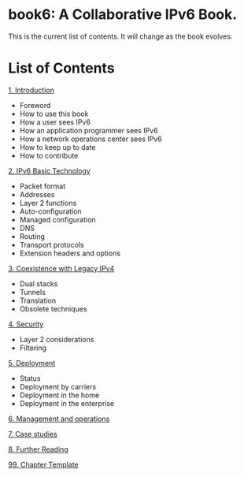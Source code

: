 # book6: A Collaborative IPv6 Book.
This is the current list of contents. It will change as the book evolves.
# List of Contents
[1. Introduction](1.%20Introduction%20and%20Foreword)
* Foreword
* How to use this book
* How a user sees IPv6
* How an application programmer sees IPv6
* How a network operations center sees IPv6
* How to keep up to date
* How to contribute
 
[2. IPv6 Basic Technology](2.%20IPv6%20Basic%20Technology)
* Packet format
* Addresses
* Layer 2 functions
* Auto-configuration
* Managed configuration
* DNS
* Routing
* Transport protocols
* Extension headers and options

[3. Coexistence with Legacy IPv4](3.%20Coexistence%20with%20Legacy%20IPv4)
* Dual stacks
* Tunnels
* Translation
* Obsolete techniques

[4. Security](4.%20Security)
* Layer 2 considerations
* Filtering 

[5. Deployment](5.%20Deployment)
* Status
* Deployment by carriers
* Deployment in the home
* Deployment in the enterprise

[6. Management and operations](6.%20Management%20and%20operations)

[7. Case studies](7.%20Case%20studies)

[8. Further Reading](8.%20Further%20Reading)

[99. Chapter Template](99.%20Chapter%20Template)
